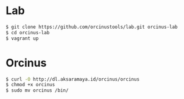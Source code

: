 # Lab
```bash
$ git clone https://github.com/orcinustools/lab.git orcinus-lab
$ cd orcinus-lab
$ vagrant up
```
# Orcinus
```bash
$ curl -O http://dl.aksaramaya.id/orcinus/orcinus
$ chmod +x orcinus 
$ sudo mv orcinus /bin/
```

